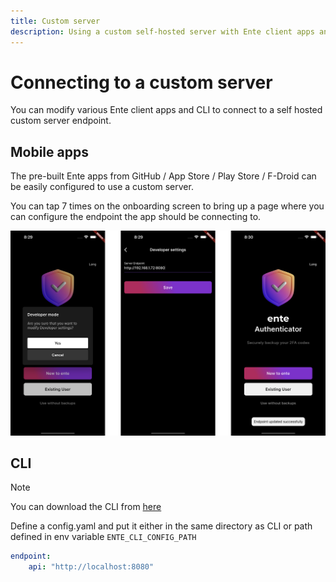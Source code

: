 ```yaml
---
title: Custom server
description: Using a custom self-hosted server with Ente client apps and CLI
---
```


# Connecting to a custom server

You can modify various Ente client apps and CLI to connect to a self hosted
custom server endpoint.

## Mobile apps

The pre-built Ente apps from GitHub / App Store / Play Store / F-Droid can be
easily configured to use a custom server.

You can tap 7 times on the onboarding screen to bring up a page where you can
configure the endpoint the app should be connecting to.

![Setting a custom server on the onboarding screen](custom-server.png)

## CLI

> [!NOTE]
>
> You can download the CLI from
> [here](https://github.com/ente-io/ente/releases?q=tag%3Acli-v0)

Define a config.yaml and put it either in the same directory as CLI or path
defined in env variable `ENTE_CLI_CONFIG_PATH`

```yaml
endpoint:
    api: "http://localhost:8080"
```
